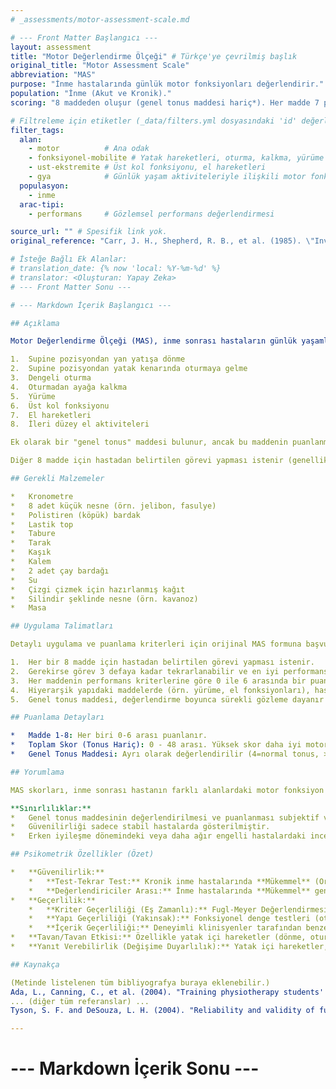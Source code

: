 ```yaml
---
# _assessments/motor-assessment-scale.md

# --- Front Matter Başlangıcı ---
layout: assessment
title: "Motor Değerlendirme Ölçeği" # Türkçe'ye çevrilmiş başlık
original_title: "Motor Assessment Scale"
abbreviation: "MAS"
purpose: "İnme hastalarında günlük motor fonksiyonları değerlendirir."
population: "İnme (Akut ve Kronik)."
scoring: "8 maddeden oluşur (genel tonus maddesi hariç*). Her madde 7 puanlık bir skala (0-6) ile değerlendirilir (6=optimal motor davranış). En iyi performans kaydedilir. Bazı maddeler hiyerarşiktir. Toplam skor (tonus hariç) 0-48 arasındadır."

# Filtreleme için etiketler (_data/filters.yml dosyasındaki 'id' değerleri kullanılacak)
filter_tags:
  alan:
    - motor          # Ana odak
    - fonksiyonel-mobilite # Yatak hareketleri, oturma, kalkma, yürüme
    - ust-ekstremite # Üst kol fonksiyonu, el hareketleri
    - gya            # Günlük yaşam aktiviteleriyle ilişkili motor fonksiyonlar
  populasyon:
    - inme
  arac-tipi:
    - performans     # Gözlemsel performans değerlendirmesi

source_url: "" # Spesifik link yok.
original_reference: "Carr, J. H., Shepherd, R. B., et al. (1985). \"Investigation of a new motor assessment scale for stroke patients.\" Phys Ther 65: 175-180." # Ana referans

# İsteğe Bağlı Ek Alanlar:
# translation_date: {% now 'local: %Y-%m-%d' %}
# translator: <Oluşturan: Yapay Zeka>
# --- Front Matter Sonu ---

# --- Markdown İçerik Başlangıcı ---

## Açıklama

Motor Değerlendirme Ölçeği (MAS), inme sonrası hastaların günlük yaşamla ilişkili motor fonksiyonlarını değerlendirmek için geliştirilmiş bir ölçektir. Sekiz ana madde aracılığıyla farklı motor beceri alanlarını kapsar:

1.  Supine pozisyondan yan yatışa dönme
2.  Supine pozisyondan yatak kenarında oturmaya gelme
3.  Dengeli oturma
4.  Oturmadan ayağa kalkma
5.  Yürüme
6.  Üst kol fonksiyonu
7.  El hareketleri
8.  İleri düzey el aktiviteleri

Ek olarak bir "genel tonus" maddesi bulunur, ancak bu maddenin puanlanmasındaki belirsizlikler nedeniyle sıklıkla değerlendirme dışı bırakılır.

Diğer 8 madde için hastadan belirtilen görevi yapması istenir (genellikle 3 kez tekrarlanır ve en iyi performans kaydedilir). Her madde, performansa göre 0'dan 6'ya kadar 7 puanlık bir skala ile derecelendirilir; 6 puan optimal motor davranışı gösterir. Bazı maddeler hiyerarşik bir yapıya sahiptir, yani daha üst düzey bir maddenin başarılması, alt düzey maddelerin de başarıldığı anlamına gelir ve bu durumda alt düzey maddeler atlanabilir. Toplam skor (tonus hariç) 0 ile 48 arasında değişir.

## Gerekli Malzemeler

*   Kronometre
*   8 adet küçük nesne (örn. jelibon, fasulye)
*   Polistiren (köpük) bardak
*   Lastik top
*   Tabure
*   Tarak
*   Kaşık
*   Kalem
*   2 adet çay bardağı
*   Su
*   Çizgi çizmek için hazırlanmış kağıt
*   Silindir şeklinde nesne (örn. kavanoz)
*   Masa

## Uygulama Talimatları

Detaylı uygulama ve puanlama kriterleri için orijinal MAS formuna başvurulmalıdır.

1.  Her bir 8 madde için hastadan belirtilen görevi yapması istenir.
2.  Gerekirse görev 3 defaya kadar tekrarlanabilir ve en iyi performans dikkate alınır.
3.  Her maddenin performans kriterlerine göre 0 ile 6 arasında bir puan verilir.
4.  Hiyerarşik yapıdaki maddelerde (örn. yürüme, el fonksiyonları), hasta üst düzey bir maddeyi başarırsa (6 puan alırsa), o bölümdeki alt düzey maddeler de 6 puan olarak kabul edilir ve test edilmez.
5.  Genel tonus maddesi, değerlendirme boyunca sürekli gözleme dayanır ve genellikle toplam skora dahil edilmez.

## Puanlama Detayları

*   Madde 1-8: Her biri 0-6 arası puanlanır.
*   Toplam Skor (Tonus Hariç): 0 - 48 arası. Yüksek skor daha iyi motor fonksiyonu gösterir.
*   Genel Tonus Maddesi: Ayrı olarak değerlendirilir (4=normal tonus, >4 hipertonus, <4 hipotonus).

## Yorumlama

MAS skorları, inme sonrası hastanın farklı alanlardaki motor fonksiyon düzeyini gösterir. Toplam skor, genel motor durumu hakkında bir fikir verir. Zaman içindeki değişim, iyileşmeyi veya tedavi etkinliğini izlemek için kullanılabilir.

**Sınırlılıklar:**
*   Genel tonus maddesinin değerlendirilmesi ve puanlanması subjektif ve zordur.
*   Güvenilirliği sadece stabil hastalarda gösterilmiştir.
*   Erken iyileşme dönemindeki veya daha ağır engelli hastalardaki ince motor değişiklikleri ayırt etmede Fugl-Meyer Değerlendirmesi'nin (FMA) daha hassas olabileceği öne sürülmüştür (Malouin et al, 1994).

## Psikometrik Özellikler (Özet)

*   **Güvenilirlik:**
    *   **Test-Tekrar Test:** Kronik inme hastalarında **Mükemmel** (Ortalama r = 0.98, madde bazında r = 0.87 - 1.00).
    *   **Değerlendiriciler Arası:** İnme hastalarında **Mükemmel** genel uyum (%87) ve korelasyon (Ortalama r = 0.95). Madde bazında en yüksek uyum dengeli oturmada (r=0.99), en düşük uyum oturmadan ayağa kalkmada (r=0.89) bulunmuştur.
*   **Geçerlilik:**
    *   **Kriter Geçerliliği (Eş Zamanlı):** Fugl-Meyer Değerlendirmesi (FMA) toplam skoru ile **Mükemmel** korelasyon (r = 0.96, tonus hariç). MAS maddeleri ile benzer FMA maddeleri arasında **Yeterli** ile **Mükemmel** arasında korelasyonlar (r = 0.65 - 0.93). Oturma dengesi maddeleri arasında korelasyon **zayıf** (r = -0.10).
    *   **Yapı Geçerliliği (Yakınsak):** Fonksiyonel denge testleri (oturarak kol kaldırma, oturarak öne uzanma) ile **Yeterli** korelasyon (r = 0.33 - 0.54).
    *   **İçerik Geçerliliği:** Deneyimli klinisyenler tarafından benzer ölçümlere dayanarak geliştirilmiştir.
*   **Tavan/Tavan Etkisi:** Özellikle yatak içi hareketler (dönme, oturmaya gelme) ve dengeli oturma maddelerinde belirgin **tavan etkileri** (hastaların çoğunun en yüksek skoru alması) gözlemlenmiştir. Yürüme ve el fonksiyonları maddelerinde ise belirgin **taban etkileri** (hastaların çoğunun en düşük skoru alması) rapor edilmiştir.
*   **Yanıt Verebilirlik (Değişime Duyarlılık):** Yatak içi hareketler, oturma, kalkma ve yürüme maddelerinde **Orta** ile **Büyük** arasında etki büyüklükleri (değişime duyarlılık) gösterirken, üst ekstremite ve el fonksiyonları maddelerinde **Küçük** etki büyüklükleri bulunmuştur.

## Kaynakça

(Metinde listelenen tüm bibliyografya buraya eklenebilir.)
Ada, L., Canning, C., et al. (2004). "Training physiotherapy students' abilities in scoring the motor assessment scale for stroke." J Allied Health 33(4): 267-270.
... (diğer tüm referanslar) ...
Tyson, S. F. and DeSouza, L. H. (2004). "Reliability and validity of functional balance tests post stroke." Clin Rehabil 18(8): 916-923.

---
```

# --- Markdown İçerik Sonu ---